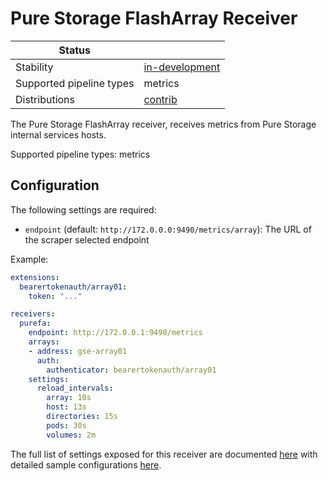 # Pure Storage FlashArray Receiver

| Status                   |                     |
| ------------------------ |---------------------|
| Stability                | [in-development]    |
| Supported pipeline types | metrics             |
| Distributions            | [contrib]           |

The Pure Storage FlashArray receiver, receives metrics from Pure Storage internal services hosts.

Supported pipeline types: metrics

## Configuration

The following settings are required:
 -  `endpoint` (default: `http://172.0.0.0:9490/metrics/array`): The URL of the scraper selected endpoint

Example:

```yaml
extensions:
  bearertokenauth/array01:
    token: "..."

receivers:
  purefa:
    endpoint: http://172.0.0.1:9490/metrics
    arrays:
    - address: gse-array01
      auth:
        authenticator: bearertokenauth/array01
    settings:
      reload_intervals:
        array: 10s
        host: 13s
        directories: 15s
        pods: 30s
        volumes: 2m
```

The full list of settings exposed for this receiver are documented [here](./config.go)
with detailed sample configurations [here](./testdata/config.yaml).

[in-development]: https://github.com/open-telemetry/opentelemetry-collector#in-development
[contrib]: https://github.com/open-telemetry/opentelemetry-collector-releases/tree/main/distributions/otelcol-contrib
